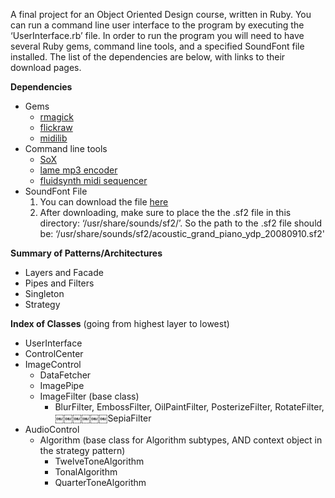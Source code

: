 A final project for an Object Oriented Design course, written in Ruby.
You can run a command line user interface to the program by executing the ‘UserInterface.rb’ file.
In order to run the program you will need to have several Ruby gems, command line tools, and a specified SoundFont file installed.
The list of the dependencies are below, with links to their download pages.

<b>Dependencies</b>
<ul>
<li>Gems
  <ul>
    <li><a href="https://github.com/rmagick/rmagick">rmagick</a>
    <li><a href="https://github.com/hanklords/flickraw">flickraw</a>
    <li><a href="https://github.com/jimm/midilib">midilib</a>
  </ul>
<li>Command line tools
  <ul>
     <li><a href="http://sox.sourceforge.net">SoX</a>
     <li><a href="http://lame.sourceforge.net/using.php">lame mp3 encoder</a>
     <li><a href="http://sourceforge.net/apps/trac/fluidsynth/wiki/Download">fluidsynth midi sequencer</a>
  </ul>
<li>SoundFont File
<ol>
  <li>You can download the file <a href="http://freepats.zenvoid.org/sf2/acoustic_grand_piano_ydp_20080910.sf2">here</a>
  <li>After downloading, make sure to place the the .sf2 file in this directory: ‘/usr/share/sounds/sf2/’.
  So the path to the .sf2 file should be: ‘/usr/share/sounds/sf2/acoustic_grand_piano_ydp_20080910.sf2'
</ol>
</ul>

<b>Summary of Patterns/Architectures</b>
<ul>
<li>Layers and Facade
<li>Pipes and Filters
<li>Singleton
<li>Strategy
</ul>


<b>Index of Classes</b> (going from highest layer to lowest)
<ul>
  <li>UserInterface
  <li>ControlCenter
  <li>ImageControl
    <ul>
      <li>DataFetcher
      <li>ImagePipe
      <li>ImageFilter (base class)
      <ul>
        <li>BlurFilter, EmbossFilter, OilPaintFilter, PosterizeFilter,
        RotateFilter, ￼￼￼￼￼￼SepiaFilter
      </ul>
    </ul>
  <li>AudioControl
  <ul>
    <li>Algorithm (base class for Algorithm subtypes, AND context object in the strategy pattern)
    <ul>
      <li>TwelveToneAlgorithm
      <li>TonalAlgorithm
      <li>QuarterToneAlgorithm
    </ul>
  </ul>
</ul>
